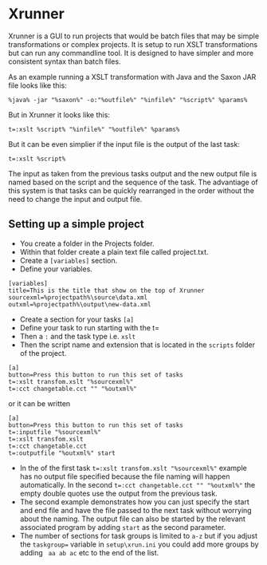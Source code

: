 # Xrunner

Xrunner is a GUI to run projects that would be batch files that may be simple transformations or complex projects. It is setup to run XSLT transformations but can run any commandline tool. It is designed to have simpler and more consistent syntax than batch files.

As an example running a XSLT transformation with Java and the Saxon JAR file looks like this:

```
%java% -jar "%saxon%" -o:"%outfile%" "%infile%" "%script%" %params%
```

But in Xrunner it looks like this:

```
t=:xslt %script% "%infile%" "%outfile%" %params%
```

But it can be even simplier if the input file is the output of the last task:

```
t=:xslt %script%
```

The input as taken from the previous tasks output and the new output file is named based on the script and the sequence of the task. The advantiage of this system is that tasks can be quickly rearranged in the order without the need to change the input and output file.

## Setting up a simple project

* You create a folder in the Projects folder. 
* Within that folder create a plain text file called project.txt.
* Create a `[variables]` section.
* Define your variables.

``` 
[variables]
title=This is the title that show on the top of Xrunner
sourcexml=%projectpath%\source\data.xml
outxml=%projectpath%\output\new-data.xml
```
* Create a section for your tasks `[a]`
* Define your task to run starting with the t=
* Then a `:` and the task type i.e. `xslt` 
* Then the script name and extension that is located in the `scripts` folder of the project.

``` 
[a]
button=Press this button to run this set of tasks
t=:xslt transfom.xslt "%sourcexml%"
t=:cct changetable.cct "" "%outxml%"
```

or it can be written

``` 
[a]
button=Press this button to run this set of tasks
t=:inputfile "%sourcexml%"
t=:xslt transfom.xslt
t=:cct changetable.cct
t=:outputfile "%outxml%" start
```

* In the of the first task `t=:xslt transfom.xslt "%sourcexml%"` example has no output file specified because the file naming will happen automatically. In the second `t=:cct changetable.cct "" "%outxml%"` the empty double quotes use the output from the previous task.
* The second example demonstrates how you can just specify the start and end file and have the file passed to the next task without worrying about the naming. The output file can also be started by the relevant associated program by adding `start` as the second parameter.
* The number of sections for task groups is limited to `a-z` but if you adjust the `taskgroup=` variable in `setup\xrun.ini` you could add more groups by adding ` aa ab ac` etc to the end of the list.